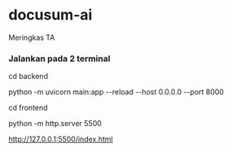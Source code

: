 # docusum-ai
Meringkas TA

### Jalankan pada 2 terminal
cd backend

python -m uvicorn main:app --reload --host 0.0.0.0 --port 8000

cd frontend 

python -m http.server 5500

http://127.0.0.1:5500/index.html
